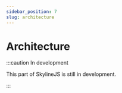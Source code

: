 ```yaml
---
sidebar_position: 7
slug: architecture
---
```


# Architecture

:::caution In development

This part of SkylineJS is still in development.

:::
